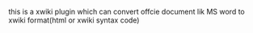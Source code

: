this is a xwiki plugin which can convert offcie document lik MS word to xwiki format(html or xwiki syntax code)